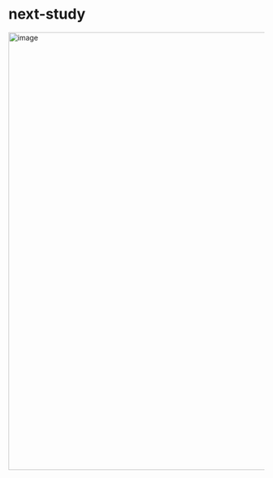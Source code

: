 # next-study


<img width="863" alt="image" src="https://github.com/always97/next-study-movie-app/assets/97427744/1277af53-6eef-4d8e-9c85-331a22acc42b" />
